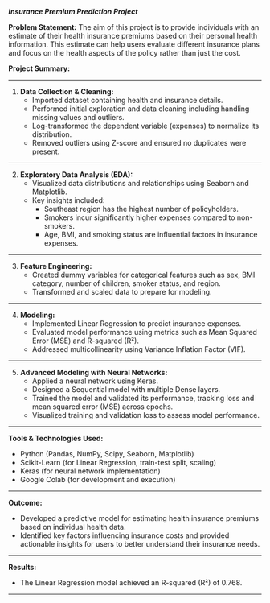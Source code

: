***Insurance Premium Prediction Project***

**Problem Statement:**
The aim of this project is to provide individuals with an estimate of their health insurance premiums based on their personal health information. This estimate can help users evaluate different insurance plans and focus on the health aspects of the policy rather than just the cost.

**Project Summary:**
** ** 
1. **Data Collection & Cleaning:**
   - Imported dataset containing health and insurance details.
   - Performed initial exploration and data cleaning including handling missing values and outliers.
   - Log-transformed the dependent variable (expenses) to normalize its distribution.
   - Removed outliers using Z-score and ensured no duplicates were present.
** **   

2. **Exploratory Data Analysis (EDA):**
   - Visualized data distributions and relationships using Seaborn and Matplotlib.
   - Key insights included:
     - Southeast region has the highest number of policyholders.
     - Smokers incur significantly higher expenses compared to non-smokers.
     - Age, BMI, and smoking status are influential factors in insurance expenses.
** **      

3. **Feature Engineering:**
   - Created dummy variables for categorical features such as sex, BMI category, number of children, smoker status, and region.
   - Transformed and scaled data to prepare for modeling.
** **    

4. **Modeling:**
   - Implemented Linear Regression to predict insurance expenses.
   - Evaluated model performance using metrics such as Mean Squared Error (MSE) and R-squared (R²).
   - Addressed multicollinearity using Variance Inflation Factor (VIF).
** **    

5. **Advanced Modeling with Neural Networks:**
   - Applied a neural network using Keras.
   - Designed a Sequential model with multiple Dense layers.
   - Trained the model and validated its performance, tracking loss and mean squared error (MSE) across epochs.
   - Visualized training and validation loss to assess model performance.
** **    

**Tools & Technologies Used:**
   - Python (Pandas, NumPy, Scipy, Seaborn, Matplotlib)
   - Scikit-Learn (for Linear Regression, train-test split, scaling)
   - Keras (for neural network implementation)
   - Google Colab (for development and execution)
** **    

**Outcome:**
   - Developed a predictive model for estimating health insurance premiums based on individual health data.
   - Identified key factors influencing insurance costs and provided actionable insights for users to better understand their insurance needs.
** **    

**Results:**
   - The Linear Regression model achieved an R-squared (R²) of 0.768.
** **    
